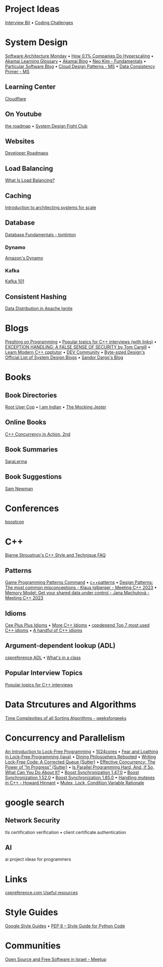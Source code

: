 # Project Ideas
[Interview Bit](https://www.interviewbit.com/blog/category/projects/) • [Coding Challenges](https://codingchallenges.fyi/)
# System Design
[Software Architecture Monday](https://www.developertoarchitect.com/lessons/) • [How 0.1% Companies Do Hyperscaling](https://newsletter.systemdesign.one/p/cell-based-architecture) • [Akamai Learning Glossary](https://www.akamai.com/glossary) • [Akamai Blog](https://www.linode.com/blog/) • [Neo Kim - Fundamentals](https://systemdesign.one/categories/fundamentals/) • [Particular Software Blog](https://particular.net/blog) • [Cloud Design Patterns - MS](https://learn.microsoft.com/en-us/azure/architecture/patterns/) • [Data Consistency Primer - MS](https://learn.microsoft.com/en-us/previous-versions/msp-n-p/dn589800(v=pandp.10))
## Learning Center
[Cloudflare](https://www.cloudflare.com/learning/)
## On Youtube
[the roadmap](https://www.youtube.com/theroadmap) • [System Design Fight Club](https://www.youtube.com/@SDFC/videos)
## Websites
[Developer Roadmaps](https://roadmap.sh/)
## Load Balancing
[What Is Load Balancing?](https://avinetworks.com/what-is-load-balancing/)
## Caching
[Introduction to architecting systems for scale](https://lethain.com/introduction-to-architecting-systems-for-scale/)
## Database
[Database Fundamentals - tontinton](https://tontinton.com/posts/database-fundementals/)
### Dynamo
[Amazon's Dynamo](https://www.allthingsdistributed.com/2007/10/amazons_dynamo.html)
### Kafka
[Kafka 101](https://highscalability.com/untitled-2/)
## Consistent Hashing
[Data Distribution in Apache Ignite](https://dzone.com/articles/data-distribution-in-apache-ignite)
# Blogs
[Preshing on Programming](https://preshing.com/) • [Popular topics for C++ interviews (with links)](https://www.pradeepbangalore.in/post/popular-topics-for-c-interviews) • [EXCEPTION HANDLING: A FALSE SENSE OF SECURITY by Tom Cargill](https://ptgmedia.pearsoncmg.com/images/020163371x/supplements/Exception_Handling_Article.html) • [Learn Modern C++ cpptutor](https://learnmoderncpp.com/author/learnmoderncpp/) • [DEV Community](https://dev.to/) • [Byte-sized Design's Official List of System Design Blogs](https://bytesizeddesign.substack.com/p/the-byte-sized-design-list-of-system) • [Sandor Dargo's Blog](https://www.sandordargo.com/)
# Books
## Book Directories
[Root User Cop](https://github.com/rootusercop/Free-DevOps-Books-1) • [I am Indian](https://github.com/iamindian/References_Books/tree/master) • [The Mocking Jester](https://github.com/themockingjester/Books/tree/master)
## Online Books
[C++ Concurrency in Action, 2nd](https://livebook.manning.com/book/c-plus-plus-concurrency-in-action-second-edition/)
## Book Summaries
[SaraLerma](https://github.com/SaraLerma)
## Book Suggestions
[Sam Newman](https://samnewman.io/books/)
# Conferences
[boostcon](https://github.com/boostcon)
# C++
[Bjarne Stroustrup's C++ Style and Technique FAQ](https://www.stroustrup.com/bs_faq.html)
## Patterns
[Game Programming Patterns Command](https://gameprogrammingpatterns.com/command.html) • [c++patterns](https://cpppatterns.com/) • [Design Patterns: The most common misconceptions - Klaus Iglberger - Meeting C++ 2023](https://www.youtube.com/watch?v=w-fkFyrbWbs) • [Memory Model: Get your shared data under control - Jana Machutová - Meeting C++ 2023
](https://www.youtube.com/watch?v=L5RCGDAan2Y)
## Idioms
[Cee Plus Plus Idioms](https://wiki.c2.com/?CeePlusPlusIdioms) • [More C++ Idioms](https://en.wikibooks.org/wiki/More_C%2B%2B_Idioms) • [cppdepend Top 7 most used C++ idioms](https://cppdepend.com/blog/top-7-most-used-c-idioms-part1/) • [A handful of C++ idioms](https://learnmoderncpp.com/2021/04/23/a-handful-of-c-idioms/)
## Argument-dependent lookup (ADL)
[cppreference ADL](https://en.cppreference.com/w/cpp/language/adl) • [What's in a class](http://www.gotw.ca/publications/mill02.htm)
## Popular Interview Topics
[Popular topics for C++ interviews](https://www.pradeepbangalore.in/post/popular-topics-for-c-interviews)
# Data Strcutures and Algorithms
[Time Complexities of all Sorting Algorithms - geeksforgeeks](https://www.geeksforgeeks.org/time-complexities-of-all-sorting-algorithms/)
# Concurrency and Parallelism
[An Introduction to Lock-Free Programming](https://preshing.com/20120612/an-introduction-to-lock-free-programming/) • [1024cores](https://www.1024cores.net/) • [Fear and Loathing in Lock-Free Programming (java)](https://medium.com/@tylerneely/fear-and-loathing-in-lock-free-programming-7158b1cdd50c) • [Dining Philosophers Rebooted](https://howardhinnant.github.io/dining_philosophers.html) • [Writing Lock-Free Code: A Corrected Queue (Sutter)](https://www.drdobbs.com/parallel/writing-lock-free-code-a-corrected-queue/210604448) • [Effective Concurrency: The Power of “In Progress” (Sutter)](https://herbsutter.com/2009/07/15/effective-concurrency/) • [Is Parallel Programming Hard, And, If So, What Can You Do About It?](https://cdn.kernel.org/pub/linux/kernel/people/paulmck/perfbook/perfbook.html) • [Boost Synchronization 1.47.0](https://www.boost.org/doc/libs/1_47_0/doc/html/thread/synchronization.html) • [Boost Synchronization 1.52.0](https://www.boost.org/doc/libs/1_52_0/doc/html/thread/synchronization.html) • [Boost Synchronization 1.85.0](https://www.boost.org/doc/libs/1_85_0/doc/html/thread/synchronization.html) • [Handling mutexes in C++ - Howard Hinnant](https://web.archive.org/web/20140531071228/http://home.roadrunner.com/~hinnant/mutexes/locking.html) • [Mutex, Lock, Condition Variable Rationale](https://www.open-std.org/jtc1/sc22/wg21/docs/papers/2007/n2406.html)
# google search
## Network Security
tls certification verification • client certificate authentication
## AI
ai project ideas for programmers
# Links
[cppreference.com Useful resources](https://en.cppreference.com/w/cpp/links)
# Style Guides
[Google Style Guides](https://google.github.io/styleguide/) • [PEP 8 – Style Guide for Python Code](https://peps.python.org/pep-0008/)
# Communities
[Open Source and Free Software in Israel - Meetup](https://www.meetup.com/Open-Source-and-Free-Software-in-Israel/)
